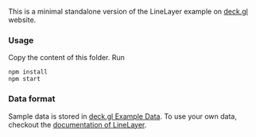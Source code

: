 This is a minimal standalone version of the LineLayer example
on [deck.gl](http://deck.gl) website.

### Usage
Copy the content of this folder. Run
```
npm install
npm start
```

### Data format
Sample data is stored in [deck.gl Example Data](https://github.com/uber-common/deck.gl-data/tree/master/examples/line). To use your own data, checkout
the [documentation of LineLayer](../../docs/layers/line-layer.md).
